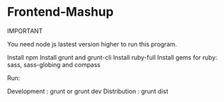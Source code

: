 # Frontend-Mashup

IMPORTANT

You need node js lastest version higher to run this program.

Install npm
Install grunt and grunt-cli
Install ruby-full
Install gems for ruby: sass, sass-globing and compass


Run:

Development : grunt or grunt dev
Distribution : grunt dist